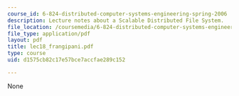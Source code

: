 ```yaml
---
course_id: 6-824-distributed-computer-systems-engineering-spring-2006
description: Lecture notes about a Scalable Distributed File System.
file_location: /coursemedia/6-824-distributed-computer-systems-engineering-spring-2006/d1575cb82c17e57bce7accfae289c152_lec18_frangipani.pdf
file_type: application/pdf
layout: pdf
title: lec18_frangipani.pdf
type: course
uid: d1575cb82c17e57bce7accfae289c152

---
```

None